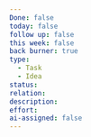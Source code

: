 ```yaml
---
Done: false
today: false
follow up: false
this week: false
back burner: true
type:
  - Task
  - Idea
status:
relation:
description:
effort:
ai-assigned: false
---
```

